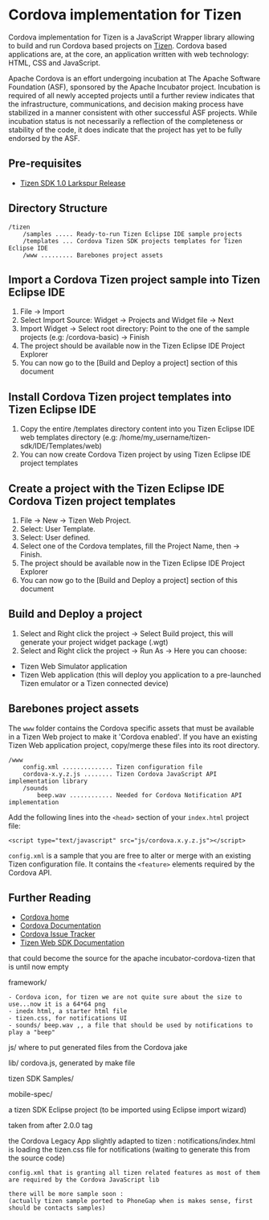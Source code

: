Cordova implementation for Tizen
===

Cordova implementation for Tizen is a JavaScript Wrapper library allowing to build and run Cordova based projects on [Tizen](https://www.tizen.org/).
Cordova based applications are, at the core, an application written with web technology: HTML, CSS and JavaScript.

Apache Cordova is an effort undergoing incubation at The Apache Software Foundation (ASF), sponsored by the Apache Incubator project. Incubation is required of all newly accepted projects until a further review indicates that the infrastructure, communications, and decision making process have stabilized in a manner consistent with other successful ASF projects. While incubation status is not necessarily a reflection of the completeness or stability of the code, it does indicate that the project has yet to be fully endorsed by the ASF.

Pre-requisites
---
 - [Tizen SDK 1.0 Larkspur Release](https://developer.tizen.org/sdk)

Directory Structure
---
    /tizen
        /samples ..... Ready-to-run Tizen Eclipse IDE sample projects
        /templates ... Cordova Tizen SDK projects templates for Tizen Eclipse IDE
        /www ......... Barebones project assets

Import a Cordova Tizen project sample into Tizen Eclipse IDE
----

1. File -> Import
2. Select Import Source: Widget -> Projects and Widget file -> Next
3. Import Widget -> Select root directory: Point to the one of the sample projects (e.g: /cordova-basic) -> Finish
4. The project should be available now in the Tizen Eclipse IDE Project Explorer
5. You can now go to the [Build and Deploy a project] section of this document


Install Cordova Tizen project templates into Tizen Eclipse IDE
----
1. Copy the entire /templates directory content into you Tizen Eclipse IDE web templates directory (e.g: /home/my_username/tizen-sdk/IDE/Templates/web)
2. You can now create Cordova Tizen project by using Tizen Eclipse IDE project templates

Create a project with the Tizen Eclipse IDE Cordova Tizen project templates
----
1. File -> New -> Tizen Web Project.
2. Select: User Template.
3. Select: User defined.
4. Select one of the Cordova templates, fill the Project Name, then -> Finish.
5. The project should be available now in the Tizen Eclipse IDE Project Explorer
6. You can now go to the [Build and Deploy a project] section of this document

Build and Deploy a project
----
1. Select and Right click the project -> Select Build project, this will generate your project widget package (.wgt)
2. Select and Right click the project -> Run As -> Here you can choose:
 - Tizen Web Simulator application
 - Tizen Web application (this will deploy you application to a pre-launched Tizen emulator or a Tizen connected device)

Barebones project assets
----

The `www` folder contains the Cordova specific assets that must be available in a Tizen Web project to make it 'Cordova enabled'.
If you have an existing Tizen Web application project, copy/merge these files into its root directory.

    /www
        config.xml .............. Tizen configuration file
        cordova-x.y.z.js ........ Tizen Cordova JavaScript API implementation library
        /sounds
            beep.wav ............ Needed for Cordova Notification API implementation

Add the following lines into the `<head>` section of your `index.html` project file:

    <script type="text/javascript" src="js/cordova.x.y.z.js"></script>

`config.xml` is a sample that you are free to alter or merge with an existing Tizen configuration file.
It contains the `<feature>` elements required by the Cordova API.
 
Further Reading
---

- [Cordova home](http://incubator.apache.org/cordova/)
- [Cordova Documentation](http://docs.cordova.io)
- [Cordova Issue Tracker](https://issues.apache.org/jira/browse/CB)
- [Tizen Web SDK Documentation](https://developer.tizen.org/documentation)

that could become the source for the apache incubator-cordova-tizen that is until now  empty 

framework/

    - Cordova icon, for tizen we are not quite sure about the size to use...now it is a 64*64 png
    - inedx html, a starter html file 
    - tizen.css, for notifications UI
    - sounds/ beep.wav ,, a file that should be used by notifications to play a "beep"

js/
 where to put generated files from the Cordova jake

lib/
    cordova.js, generated by make file

tizen SDK Samples/

mobile-spec/

a tizen SDK Eclipse project (to be imported using Eclipse import wizard)

taken from after 2.0.0 tag

the Cordova Legacy App slightly adapted to tizen :
    notifications/index.html is loading the tizen.css file for notifications
    (waiting to generate this from the source code)
    
    config.xml that is granting all tizen related features as most of them are required by the Cordova JavaScript lib
    
    there will be more sample soon :
    (actually tizen sample ported to PhoneGap when is makes sense, first should be contacts samples)
